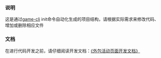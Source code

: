 ### 说明
这是通过[game-cli](https://bytedance.feishu.cn/docs/doccnSii4EuqQetNarg1UgR4Nog#) init命令自动化生成的项目结构，请根据实际需求来修改代码、增加或删除相应文件

### 文档
在进行代码开发之前，请仔细阅读开发文档：[《外包活动页面开发文档》](https://bytedance.feishu.cn/docs/doccntMkQZ5l5dtX8xn0LOh1lse)

